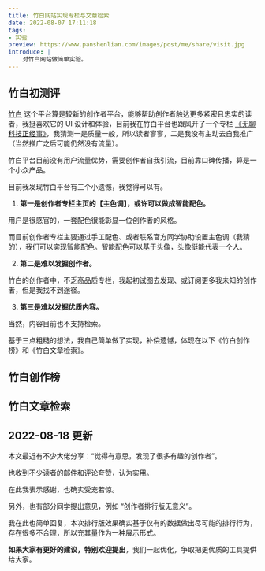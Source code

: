 ```yaml
---
title: 竹白网站实现专栏与文章检索
date: 2022-08-07 17:11:18
tags:
- 实验
preview: https://www.panshenlian.com/images/post/me/share/visit.jpg
introduce: |
    对竹白网站做简单实验。
---
```


<link href="https://dns.panshenlian.com/npm/bootstrap@5.1.3/dist/css/bootstrap.min.css" rel="stylesheet" crossorigin="anonymous">
<script type="text/javascript" src="https://dns.panshenlian.com/npm/vue@2/dist/vue.js" ></script>

## 竹白初测评

[竹白](https://zhubai.love/) 这个平台算是较新的创作者平台，能够帮助创作者触达更多紧密且忠实的读者，我挺喜欢它的 UI 设计和体验，目前我在竹白平台也跟风开了一个专栏 [《无聊科技正经事》](https://wednesday.zhubai.love/)，我猜测一是质量一般，所以读者寥寥，二是我没有主动去自我推广（当然推广之后可能仍然没有流量）。

竹白平台目前没有用户流量优势，需要创作者自我引流，目前靠口碑传播，算是一个小众产品。

目前我发现竹白平台有三个小遗憾，我觉得可以有。

1. **第一是创作者专栏主页的【主色调】，或许可以做成智能配色。**

用户是很感官的，一套配色很能彰显一位创作者的风格。

而目前创作者专栏主要通过手工配色、或者联系官方同学协助设置主色调（我猜的），我们可以实现智能配色。智能配色可以基于头像，头像挺能代表一个人。

2. **第二是难以发掘创作者。**

竹白的创作者中，不乏高品质专栏，我起初试图去发现、或订阅更多我未知的创作者，但是我找不到途径。

3. **第三是难以发掘优质内容。**

当然，内容目前也不支持检索。

基于三点粗糙的想法，我自己简单做了实现，补偿遗憾，体现在以下《竹白创作榜》和《竹白文章检索》。

## 竹白创作榜

<div id="zhubai-rand"></div>

## 竹白文章检索

<div id="zhubai-post-search"></div>

## 2022-08-18 更新

本文最近有不少大佬分享：“觉得有意思，发现了很多有趣的创作者”。

也收到不少读者的邮件和评论夸赞，认为实用。

在此我表示感谢，也确实受宠若惊。

另外，也有部分同学提出意见，例如 “创作者排行版无意义”。

我在此也简单回复，本次排行版效果确实基于仅有的数据做出尽可能的排行行为，存在很多不合理，所以充其量作为一种展示形式。

**如果大家有更好的建议，特别欢迎提出**，我们一起优化，争取把更优质的工具提供给大家。